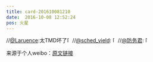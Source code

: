 ```yaml
---
title: card-201610081210
date:  2016-10-08 12:52:24
pos: 火星
---
```

//<a href='/n/Laruence'>@Laruence</a>:太TMD坏了<span class="url-icon"><img alt=[二哈] src="https://h5.sinaimg.cn/m/emoticon/icon/others/d_erha-139d0e07bd.png" style="width:1em; height:1em;" /></span>//<a href='/n/sched_yield'>@sched_yield</a>: <span class="url-icon"><img alt=[坏笑] src="https://h5.sinaimg.cn/m/emoticon/icon/default/d_huaixiao-5381acf3d4.png" style="width:1em; height:1em;" /></span>//<a href='/n/防务君'>@防务君</a>: <span class="url-icon"><img alt=[笑cry] src="https://h5.sinaimg.cn/m/emoticon/icon/default/d_xiaoku-f2bd11b506.png" style="width:1em; height:1em;" /></span>

来源于个人weibo：[原文链接](https://m.weibo.cn/status/EbRV20esS?mblogid=EbRV20esS)